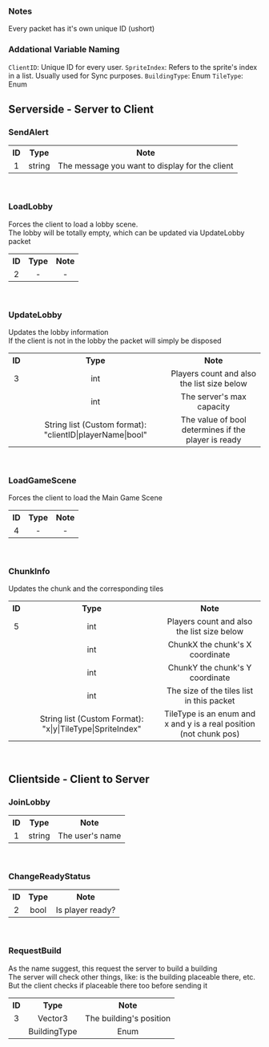 ### Notes
Every packet has it's own unique ID (ushort)

### Addational Variable Naming

`ClientID`: Unique ID for every user.
`SpriteIndex`: Refers to the sprite's index in a list. Usually used for Sync purposes.
`BuildingType`: Enum
`TileType`: Enum

## Serverside - Server to Client

### SendAlert<br>
<table>
  <tr align="center">
    <th>ID</th>
    <th>Type</th>
    <th>Note</th>
  </tr>
  <tr align="center">
    <td>1</td>
    <td>string</td>
    <td>The message you want to display for the client</td>
  </tr>
</table>
<br>

### LoadLobby<br>
Forces the client to load a lobby scene.<br>
The lobby will be totally empty, which can be updated via UpdateLobby packet<br>
<table>
  <tr align="center">
    <th>ID</th>
    <th>Type</th>
    <th>Note</th>
  </tr>
  <tr align="center">
    <td>2</td>
    <td>-</td>
    <td>-</td>
  </tr>
</table>
<br>

### UpdateLobby<br>
Updates the lobby information<br>
If the client is not in the lobby the packet will simply be disposed<br>
<table>
  <tr align="center">
    <th>ID</th>
    <th>Type</th>
    <th>Note</th>
  </tr>
  <tr align="center">
    <td>3</td>
    <td>int</td>
    <td>Players count and also the list size below</td>
  </tr>
  <tr align="center">
    <td></td>
    <td>int</td>
    <td>The server's max capacity</td>
  </tr>
  <tr align="center">
    <td></td>
    <td>String list (Custom format): "clientID|playerName|bool"</td>
    <td>The value of bool determines if the player is ready</td>
  </tr>
</table>
<br>

### LoadGameScene<br>
Forces the client to load the Main Game Scene<br>
<table>
  <tr align="center">
    <th>ID</th>
    <th>Type</th>
    <th>Note</th>
  </tr>
  <tr align="center">
    <td>4</td>
    <td>-</td>
    <td>-</td>
  </tr>
</table>
<br>

### ChunkInfo<br>
Updates the chunk and the corresponding tiles<br>
<table>
  <tr align="center">
    <th>ID</th>
    <th>Type</th>
    <th>Note</th>
  </tr>
  <tr align="center">
    <td>5</td>
    <td>int</td>
    <td>Players count and also the list size below</td>
  </tr>
  <tr align="center">
    <td></td>
    <td>int</td>
    <td>ChunkX the chunk's X coordinate</td>
  </tr>
  <tr align="center">
    <td></td>
    <td>int</td>
    <td>ChunkY the chunk's Y coordinate</td>
  </tr>
  <tr align="center">
    <td></td>
    <td>int</td>
    <td>The size of the tiles list in this packet</td>
  </tr>
  <tr align="center">
    <td></td>
    <td>String list (Custom Format): "x|y|TileType|SpriteIndex"</td>
    <td>TileType is an enum and x and y is a real position (not chunk pos)</td>
  </tr>
</table>
<br>

## Clientside - Client to Server

### JoinLobby<br>
<table>
  <tr align="center">
    <th>ID</th>
    <th>Type</th>
    <th>Note</th>
  </tr>
  <tr align="center">
    <td>1</td>
    <td>string</td>
    <td>The user's name</td>
  </tr>
</table>
<br>

### ChangeReadyStatus<br>
<table>
  <tr align="center">
    <th>ID</th>
    <th>Type</th>
    <th>Note</th>
  </tr>
  <tr align="center">
    <td>2</td>
    <td>bool</td>
    <td>Is player ready?</td>
  </tr>
</table>
<br>

### RequestBuild<br>
As the name suggest, this request the server to build a building<br>
The server will check other things, like: is the building placeable there, etc.<br>
But the client checks if placeable there too before sending it
<table>
  <tr align="center">
    <th>ID</th>
    <th>Type</th>
    <th>Note</th>
  </tr>
  <tr align="center">
    <td>3</td>
    <td>Vector3</td>
    <td>The building's position</td>
  </tr>
  <tr align="center">
    <td></td>
    <td>BuildingType</td>
    <td>Enum</td>
  </tr>
</table>
<br>
